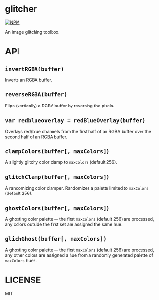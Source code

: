 glitcher
=====

[![NPM](https://nodei.co/npm/glitcher.png)](https://nodei.co/npm/glitcher/)

An image glitching toolbox.

API
===

`invertRGBA(buffer)`
---

Inverts an RGBA buffer.

`reverseRGBA(buffer)`
---

Flips (vertically) a RGBA buffer by reversing the pixels.

`var redblueoverlay = redBlueOverlay(buffer)`
---

Overlays red/blue channels from the first half of an RGBA buffer over the second half of an RGBA buffer.

`clampColors(buffer[, maxColors])`
---

A slightly glitchy color clamp to `maxColors` (default 256).

`glitchClamp(buffer[, maxColors])`
---

A randomizing color clamper. Randomizes a palette limited to `maxColors` (default 256).

`ghostColors(buffer[, maxColors])`
---

A ghosting color palette -- the first `maxColors` (default 256) are processed, any colors outside the first set are assigned the same hue.

`glichGhost(buffer[, maxColors])`
---

A ghosting color palette -- the first `maxColors` (default 256) are processed, any other colors are assigned a hue from a randomly generated palette of `maxColors` hues.

LICENSE
=======

MIT
